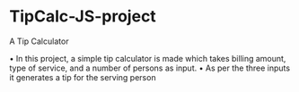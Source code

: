# TipCalc-JS-project

A Tip Calculator

•	In this project, a simple tip calculator is made which takes billing amount, type of service, and a number of persons as input. 
•	As per the three inputs it generates a tip for the serving person

